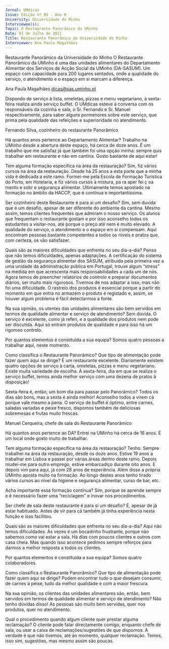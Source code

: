 ```yaml
---
Jornal: UMdicas
Issue: Edição nº 93 - Ano 6
University: Universidade do Minho
Interviewee(s): 
Topic: O Restaurante Panorâmico da UMinho
Date: 01 de Julho de 2011
Title: Restaurante Panorâmico da Universidade do Minho
Interviewer: Ana Paula Magalhães
---
```


Restaurante Panorâmico da Universidade do Minho
O Restaurante Panorâmico da UMinho é uma das unidades
alimentares do Departamento Alimentar dos Serviços de Acção
Social da UMinho (DA-SASUM). Um espaço com capacidade para
200 lugares sentados, onde a qualidade do serviço, o atendimento e o
espaço em si marcam a diferença.

Ana Paula Magalhães
dicas@sas.uminho.pt

Dispondo de serviço à lista, omeletas,
pizzas e menu vegetariano, à sexta-feira
realiza ainda serviço buffet. O UMdicas
esteve à conversa com os responsáveis
da cozinha e sala, o Sr. Fernando e Sr.
Manuel respectivamente, para saber
alguns pormenores sobre este serviço,
que prima pela qualidade das refeições
e superioridade no atendimento.

Fernando Silva, cozinheiro do
restaurante Panorâmico

Há quantos anos pertence ao
Departamento Alimentar?
Trabalho na UMinho desde a abertura
deste espaço, há cerca de doze anos. É
um trabalho que me satisfaz já que
também foi uma opção minha: sempre
quis trabalhar em restaurante e não em
cantina. Gosto bastante de aqui estar!

Tem alguma formação específica na
área da restauração?
Sim, fiz vários cursos na área da
restauração. Desde há 25 anos a esta
parte que a minha vida é dedicada a este
ramo. Formei-me pela Escola de
Formação Turística do Porto, em
Hotelaria, e fiz vários cursos à mistura,
pa ra aper fei ç oa mento e sobr e
segurança alimentar. Ultimamente
temos apostado na formação no âmbito
da HACCP, que é contínua e
importantíssima.

Ser cozinheiro deste Restaurante é
para si um desafio?
Sim, sem duvida que é um desafio,
apesar de ser diferente do ambiente da
cantina. Mesmo assim, temos clientes
frequentes que admiram o nosso
serviço.
Os alunos que frequentam o restaurante
gostam e por isso aconselho todos os
estudantes a visitar-nos, até porque o
preço até nem é muito elevado. A
qualidade do serviço, o atendimento e o
espaço em si compensam. Aqui
encontram pessoas bastante
competentes a todos os níveis e pratos
que, com certeza, os vão satisfazer.

Quais são as maiores dificuldades que
enfrenta no seu dia-a-dia?
Penso que não temos dificuldades,
apenas adaptações. A certificação do
sistema de gestão da segurança
alimentar dos SASUM, atribuída pela
primeira vez a uma unidade da
administração pública em Portugal,
trouxe algum “stress” na medida em que
acrescenta mais responsabilidades a
cada um de nós.
Agora temos de preencher relatórios de
controlo e preparar documentos diários,
ser muito mais rigorosos. Tivemos de
nos adaptar a isso, mas não foi uma
dificuldade. O rastreio dos produtos é
essencial porque a partir do momento
em que entra no armazém o produto é
registado e, assim, se houver algum
problema é fácil detectarmos a fonte.

Na sua opinião, os utentes das
unidades alimentares são bem
servidos em termos de qualidade
alimentar e serviço de atendimento?
Sem dúvida. O serviço é excelente, como
já referi, e a qualidade dos produtos nem
pode ser discutida. Aqui só entram
produtos de qualidade e para isso há um
rigoroso controlo.

Por quantos elementos é constituída a
sua equipa?
Somos quatro pessoas a trabalhar aqui,
neste momento.

Como classifica o Restaurante
Panorâmico? Que tipo de alimentação
pode fazer quem aqui se dirige?
É um restaurante excelente.
Diariamente existem quatro opções de
serviço à carta, omeletas, pizzas e menu
vegetariano. Existe muita variedade de
escolha. À sexta-feira, dia em que se
realiza o serviço buffet, temos ainda
melhor serviço com uma dezena de
pratos à disposição!

Sexta-feira é, então, um bom dia para
passar pelo Panorâmico?
Todos os dias são bons, mas a sexta é
ainda melhor! Aconselho todos a virem
cá porque vale mesmo a pena. O serviço
de buffet é óptimo, entre carnes,
saladas variadas e peixe fresco,
dispomos também de deliciosas
sobremesas e frutas muito frescas.

Manuel Cerqueira, chefe de sala do
Restaurante Panorâmico

Há quantos anos pertence ao DA?
Entrei na UMinho há cerca de 16 anos. É
um local onde gosto muito de trabalhar.

Tem alguma formação específica na
área da restauração?
Tenho. Sempre trabalhei na área da
restauração, desde os doze anos. Estive
19 anos a trabalhar em Lisboa e passei
por várias áreas dentro deste ramo.
Depois mudei-me para outro emprego,
estive embarcadiço durante oito anos. E
depois vim para aqui, já com 28 anos de
experiência.
Além disso a própria UMinho aposta
muito na formação. Ao longo destes
anos tenho tirado vários cursos ao nível
da higiene e segurança alimentar, curso
de bar, etc.

Acha importante essa formação
contínua?
Sim, porque se aprende sempre e é
necessário fazer uma “reciclagem” e
inovar nos procedimentos.

Ser chefe de sala deste restaurante é
para si um desafio?
É, apesar de já estar habituado. Antes de
vir para cá também já tinha experiência
nesta função e isso facilitou.

Quais são as maiores dificuldades que
enfrenta no seu dia-a-dia?
Aqui não temos dificuldades. Às vezes é
um bocadinho frustrante, porque não
sabemos como vai estar a sala. Há dias
com poucos clientes e outros com casa
cheia. Mas quando isso acontece
pedimos sempre reforços para darmos
a melhor resposta a todos os clientes.

Por quantos elementos é constituída a
sua equipa?
Somos quatro colaboradores.

Como classifica o Restaurante
Panorâmico? Que tipo de alimentação
pode fazer quem aqui se dirige?
Podem encontrar tudo o que desejam
consumir, de carnes a peixe, tudo da
melhor qualidade e com a maior
frescura.

Na sua opinião, os clientes das
unidades alimentares são, então, bem
servidos em termos de qualidade
alimentar e serviço de atendimento?
Não tenho dúvidas disso! As pessoas
são muito bem servidas, quer nos
produtos, quer no atendimento.

Qual o procedimento quando algum
cliente quer prestar alguma
reclamação?
O cliente pode falar directamente
comigo, enquanto chefe de sala, ou usar
a caixa de reclamações/sugestões de
que dispomos.
A verdade é que não tivemos, até ao
momento, qualquer reclamação. Temos,
isso sim, sugestões, mas mesmo assim
são poucas.